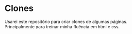 # Clones
Usarei este repositório para criar clones de algumas páginas. Principalmente para treinar minha fluência em html e css.
